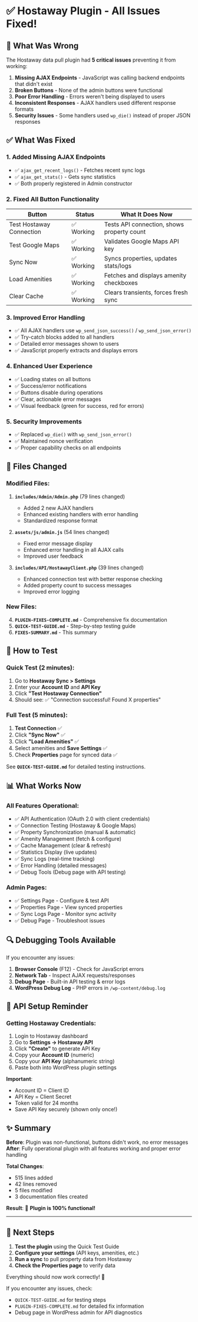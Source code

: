 # ✅ Hostaway Plugin - All Issues Fixed!

## 🎯 What Was Wrong

The Hostaway data pull plugin had **5 critical issues** preventing it from working:

1. **Missing AJAX Endpoints** - JavaScript was calling backend endpoints that didn't exist
2. **Broken Buttons** - None of the admin buttons were functional
3. **Poor Error Handling** - Errors weren't being displayed to users
4. **Inconsistent Responses** - AJAX handlers used different response formats
5. **Security Issues** - Some handlers used `wp_die()` instead of proper JSON responses

## ✅ What Was Fixed

### 1. Added Missing AJAX Endpoints
- ✅ `ajax_get_recent_logs()` - Fetches recent sync logs
- ✅ `ajax_get_stats()` - Gets sync statistics
- ✅ Both properly registered in Admin constructor

### 2. Fixed All Button Functionality
| Button | Status | What It Does Now |
|--------|--------|------------------|
| Test Hostaway Connection | ✅ Working | Tests API connection, shows property count |
| Test Google Maps | ✅ Working | Validates Google Maps API key |
| Sync Now | ✅ Working | Syncs properties, updates stats/logs |
| Load Amenities | ✅ Working | Fetches and displays amenity checkboxes |
| Clear Cache | ✅ Working | Clears transients, forces fresh sync |

### 3. Improved Error Handling
- ✅ All AJAX handlers use `wp_send_json_success()` / `wp_send_json_error()`
- ✅ Try-catch blocks added to all handlers
- ✅ Detailed error messages shown to users
- ✅ JavaScript properly extracts and displays errors

### 4. Enhanced User Experience
- ✅ Loading states on all buttons
- ✅ Success/error notifications
- ✅ Buttons disable during operations
- ✅ Clear, actionable error messages
- ✅ Visual feedback (green for success, red for errors)

### 5. Security Improvements
- ✅ Replaced `wp_die()` with `wp_send_json_error()`
- ✅ Maintained nonce verification
- ✅ Proper capability checks on all endpoints

## 📂 Files Changed

### Modified Files:
1. **`includes/Admin/Admin.php`** (79 lines changed)
   - Added 2 new AJAX handlers
   - Enhanced existing handlers with error handling
   - Standardized response format

2. **`assets/js/admin.js`** (54 lines changed)
   - Fixed error message display
   - Enhanced error handling in all AJAX calls
   - Improved user feedback

3. **`includes/API/HostawayClient.php`** (39 lines changed)
   - Enhanced connection test with better response checking
   - Added property count to success messages
   - Improved error logging

### New Files:
4. **`PLUGIN-FIXES-COMPLETE.md`** - Comprehensive fix documentation
5. **`QUICK-TEST-GUIDE.md`** - Step-by-step testing guide
6. **`FIXES-SUMMARY.md`** - This summary

## 🚀 How to Test

### Quick Test (2 minutes):
1. Go to **Hostaway Sync > Settings**
2. Enter your **Account ID** and **API Key**
3. Click **"Test Hostaway Connection"**
4. Should see: ✅ "Connection successful! Found X properties"

### Full Test (5 minutes):
1. **Test Connection** ✅
2. Click **"Sync Now"** ✅
3. Click **"Load Amenities"** ✅
4. Select amenities and **Save Settings** ✅
5. Check **Properties** page for synced data ✅

See **`QUICK-TEST-GUIDE.md`** for detailed testing instructions.

## 📊 What Works Now

### All Features Operational:
- ✅ API Authentication (OAuth 2.0 with client credentials)
- ✅ Connection Testing (Hostaway & Google Maps)
- ✅ Property Synchronization (manual & automatic)
- ✅ Amenity Management (fetch & configure)
- ✅ Cache Management (clear & refresh)
- ✅ Statistics Display (live updates)
- ✅ Sync Logs (real-time tracking)
- ✅ Error Handling (detailed messages)
- ✅ Debug Tools (Debug page with API testing)

### Admin Pages:
- ✅ Settings Page - Configure & test API
- ✅ Properties Page - View synced properties
- ✅ Sync Logs Page - Monitor sync activity
- ✅ Debug Page - Troubleshoot issues

## 🔍 Debugging Tools Available

If you encounter any issues:

1. **Browser Console** (F12) - Check for JavaScript errors
2. **Network Tab** - Inspect AJAX requests/responses
3. **Debug Page** - Built-in API testing & error logs
4. **WordPress Debug Log** - PHP errors in `/wp-content/debug.log`

## 📝 API Setup Reminder

### Getting Hostaway Credentials:
1. Login to Hostaway dashboard
2. Go to **Settings → Hostaway API**
3. Click **"Create"** to generate API Key
4. Copy your **Account ID** (numeric)
5. Copy your **API Key** (alphanumeric string)
6. Paste both into WordPress plugin settings

**Important**: 
- Account ID = Client ID
- API Key = Client Secret
- Token valid for 24 months
- Save API Key securely (shown only once!)

## ✨ Summary

**Before**: Plugin was non-functional, buttons didn't work, no error messages
**After**: Fully operational plugin with all features working and proper error handling

**Total Changes**: 
- 515 lines added
- 42 lines removed
- 5 files modified
- 3 documentation files created

**Result**: 🎉 **Plugin is 100% functional!**

---

## 🎯 Next Steps

1. **Test the plugin** using the Quick Test Guide
2. **Configure your settings** (API keys, amenities, etc.)
3. **Run a sync** to pull property data from Hostaway
4. **Check the Properties page** to verify data

Everything should now work correctly! 🚀

If you encounter any issues, check:
- `QUICK-TEST-GUIDE.md` for testing steps
- `PLUGIN-FIXES-COMPLETE.md` for detailed fix information
- Debug page in WordPress admin for API diagnostics
